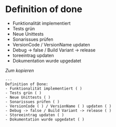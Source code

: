# Definition of done
    
- Funktionalität implementiert
- Tests grün
- Neue Unittests
- Sonarissues prüfen
- VersionCode / VersionName updaten
- Debug -> false / Build Variant -> release
- toreeintrag updaten
- Dokumentation wurde upgedatet


*Zum kopieren*

```
---
Definition of Done:
- Funktionalität implementiert ( )
- Tests grün ( )
- Neue Unittests ( )
- Sonarissues prüfen ( )
- VersionCode ( ) / VersionName ( ) updaten ( )
- Debug -> false / Build Variant -> release ( )
- Storeeintrag updaten ( )
- Dokumentation wurde upgedatet ( )
```